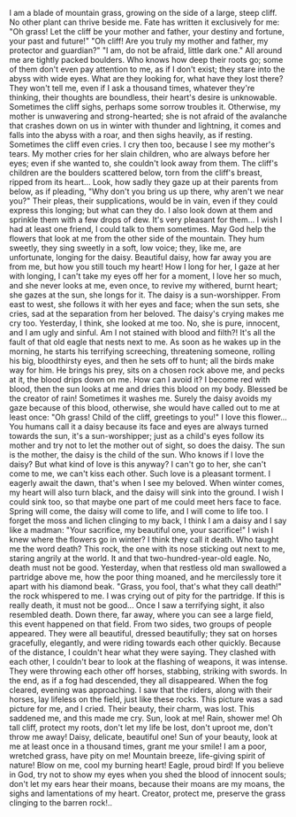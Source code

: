 I am a blade of mountain grass, growing on the side of a large, steep cliff. No other plant can thrive beside me. Fate has written it exclusively for me: "Oh grass! Let the cliff be your mother and father, your destiny and fortune, your past and future!"
"Oh cliff! Are you truly my mother and father, my protector and guardian?"
"I am, do not be afraid, little dark one."
All around me are tightly packed boulders. Who knows how deep their roots go; some of them don't even pay attention to me, as if I don't exist; they stare into the abyss with wide eyes. What are they looking for, what have they lost there? They won't tell me, even if I ask a thousand times, whatever they're thinking, their thoughts are boundless, their heart's desire is unknowable. Sometimes the cliff sighs, perhaps some sorrow troubles it. Otherwise, my mother is unwavering and strong-hearted; she is not afraid of the avalanche that crashes down on us in winter with thunder and lightning, it comes and falls into the abyss with a roar, and then sighs heavily, as if resting. Sometimes the cliff even cries. I cry then too, because I see my mother's tears. My mother cries for her slain children, who are always before her eyes; even if she wanted to, she couldn't look away from them. The cliff's children are the boulders scattered below, torn from the cliff's breast, ripped from its heart...
Look, how sadly they gaze up at their parents from below, as if pleading, "Why don't you bring us up there, why aren't we near you?" Their pleas, their supplications, would be in vain, even if they could express this longing; but what can they do. I also look down at them and sprinkle them with a few drops of dew. It's very pleasant for them...
I wish I had at least one friend, I could talk to them sometimes. May God help the flowers that look at me from the other side of the mountain. They hum sweetly, they sing sweetly in a soft, low voice; they, like me, are unfortunate, longing for the daisy. Beautiful daisy, how far away you are from me, but how you still touch my heart!
How I long for her, I gaze at her with longing, I can't take my eyes off her for a moment, I love her so much, and she never looks at me, even once, to revive my withered, burnt heart; she gazes at the sun, she longs for it. The daisy is a sun-worshipper. From east to west, she follows it with her eyes and face; when the sun sets, she cries, sad at the separation from her beloved. The daisy's crying makes me cry too. Yesterday, I think, she looked at me too. No, she is pure, innocent, and I am ugly and sinful. Am I not stained with blood and filth?! It's all the fault of that old eagle that nests next to me. As soon as he wakes up in the morning, he starts his terrifying screeching, threatening someone, rolling his big, bloodthirsty eyes, and then he sets off to hunt; all the birds make way for him. He brings his prey, sits on a chosen rock above me, and pecks at it, the blood drips down on me. How can I avoid it? I become red with blood, then the sun looks at me and dries this blood on my body. Blessed be the creator of rain! Sometimes it washes me. Surely the daisy avoids my gaze because of this blood, otherwise, she would have called out to me at least once: "Oh grass! Child of the cliff, greetings to you!"
I love this flower... You humans call it a daisy because its face and eyes are always turned towards the sun, it's a sun-worshipper; just as a child's eyes follow its mother and try not to let the mother out of sight, so does the daisy. The sun is the mother, the daisy is the child of the sun.
Who knows if I love the daisy? But what kind of love is this anyway? I can't go to her, she can't come to me, we can't kiss each other. Such love is a pleasant torment. I eagerly await the dawn, that's when I see my beloved. When winter comes, my heart will also turn black, and the daisy will sink into the ground. I wish I could sink too, so that maybe one part of me could meet hers face to face. Spring will come, the daisy will come to life, and I will come to life too. I forget the moss and lichen clinging to my back, I think I am a daisy and I say like a madman: "Your sacrifice, my beautiful one, your sacrifice!"
I wish I knew where the flowers go in winter? I think they call it death. Who taught me the word death? This rock, the one with its nose sticking out next to me, staring angrily at the world. It and that two-hundred-year-old eagle. No, death must not be good. Yesterday, when that restless old man swallowed a partridge above me, how the poor thing moaned, and he mercilessly tore it apart with his diamond beak.
"Grass, you fool, that's what they call death!" the rock whispered to me. I was crying out of pity for the partridge. If this is really death, it must not be good...
Once I saw a terrifying sight, it also resembled death. Down there, far away, where you can see a large field, this event happened on that field. From two sides, two groups of people appeared. They were all beautiful, dressed beautifully; they sat on horses gracefully, elegantly, and were riding towards each other quickly. Because of the distance, I couldn't hear what they were saying. They clashed with each other, I couldn't bear to look at the flashing of weapons, it was intense. They were throwing each other off horses, stabbing, striking with swords.
In the end, as if a fog had descended, they all disappeared. When the fog cleared, evening was approaching. I saw that the riders, along with their horses, lay lifeless on the field, just like these rocks. This picture was a sad picture for me, and I cried. Their beauty, their charm, was lost. This saddened me, and this made me cry.
Sun, look at me! Rain, shower me! Oh tall cliff, protect my roots, don't let my life be lost, don't uproot me, don't throw me away!
Daisy, delicate, beautiful one! Sun of your beauty, look at me at least once in a thousand times, grant me your smile! I am a poor, wretched grass, have pity on me! Mountain breeze, life-giving spirit of nature! Blow on me, cool my burning heart!
Eagle, proud bird! If you believe in God, try not to show my eyes when you shed the blood of innocent souls; don't let my ears hear their moans, because their moans are my moans, the sighs and lamentations of my heart. Creator, protect me, preserve the grass clinging to the barren rock!..